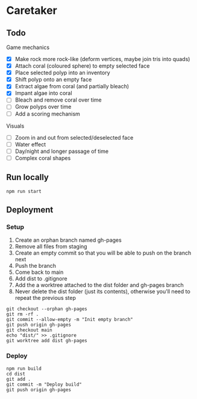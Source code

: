 # Caretaker

## Todo

Game mechanics
- [x] Make rock more rock-like (deform vertices, maybe join tris into quads)
- [x] Attach coral (coloured sphere) to empty selected face
- [x] Place selected polyp into an inventory
- [x] Shift polyp onto an empty face
- [x] Extract algae from coral (and partially bleach)
- [x] Impant algae into coral
- [ ] Bleach and remove coral over time
- [ ] Grow polyps over time
- [ ] Add a scoring mechanism

Visuals
- [ ] Zoom in and out from selected/deselected face
- [ ] Water effect
- [ ] Day/night and longer passage of time
- [ ] Complex coral shapes

## Run locally

`npm run start`

## Deployment

### Setup

1. Create an orphan branch named gh-pages
2. Remove all files from staging
3. Create an empty commit so that you will be able to push on the branch next
4. Push the branch
5. Come back to main
6. Add dist to .gitignore
7. Add the a worktree attached to the dist folder and gh-pages branch
8. Never delete the dist folder (just its contents), otherwise you'll need to repeat the previous step

```
git checkout --orphan gh-pages
git rm -rf .
git commit --allow-empty -m "Init empty branch"
git push origin gh-pages
git checkout main
echo "dist/" >> .gitignore
git worktree add dist gh-pages
```

### Deploy

```
npm run build
cd dist
git add .
git commit -m "Deploy build"
git push origin gh-pages
```